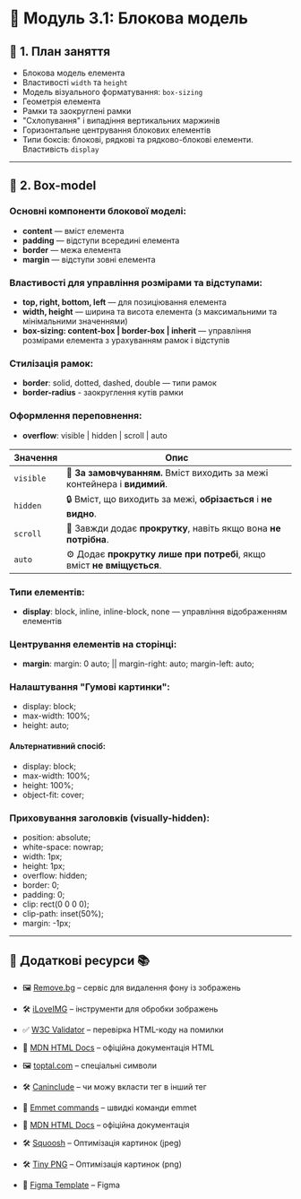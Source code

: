 # 📌 Модуль 3.1: Блокова модель

## 🔹 1. План заняття

- Блокова модель елемента
- Властивості `width` та `height`
- Модель візуального форматування: `box-sizing`
- Геометрія елемента
- Рамки та заокруглені рамки
- "Схлопування" і випадіння вертикальних маржинів
- Горизонтальне центрування блокових елементів
- Типи боксів: блокові, рядкові та рядково-блокові елементи. Властивість `display`

---

## 🔹 2. Box-model

### Основні компоненти блокової моделі:

- **content** — вміст елемента
- **padding** — відступи всередині елемента
- **border** — межа елемента
- **margin** — відступи зовні елемента

### Властивості для управління розмірами та відступами:

- **top, right, bottom, left** — для позиціювання елемента
- **width, height** — ширина та висота елемента (з максимальними та мінімальними значеннями)
- **box-sizing: content-box | border-box | inherit** — управління розмірами елемента з урахуванням рамок і відступів

### Стилізація рамок:
- **border**: solid, dotted, dashed, double — типи рамок
- **border-radius** - заокруглення кутів рамки

### Оформлення переповнення:
- **overflow**: visible | hidden | scroll | auto 

| Значення  | Опис                                                                 |
|-----------|----------------------------------------------------------------------|
| `visible` | 🔹 **За замовчуванням.** Вміст виходить за межі контейнера і **видимий**. |
| `hidden`  | 🔒 Вміст, що виходить за межі, **обрізається** і **не видно**.        |
| `scroll`  | 📜 Завжди додає **прокрутку**, навіть якщо вона **не потрібна**.     |
| `auto`    | ⚙️ Додає **прокрутку лише при потребі**, якщо вміст **не вміщується**. |

### Типи елементів:
- **display**: block, inline, inline-block, none — управління відображенням елементів

### Центрування елементів на сторінці:
- **margin**: margin: 0 auto; || margin-right: auto; margin-left: auto;

### Налаштування "Гумові картинки":
- display: block;
- max-width: 100%;
- height: auto;

#### Альтернативний спосіб:
- display: block;
- max-width: 100%;
- height: 100%;
- object-fit: cover;

### Приховування заголовків (visually-hidden):
- position: absolute;
- white-space: nowrap;
- width: 1px;
- height: 1px;
- overflow: hidden;
- border: 0;
- padding: 0;
- clip: rect(0 0 0 0);
- clip-path: inset(50%);
- margin: -1px;

---

## 🧷 Додаткові ресурси 📚

- 🖼 [Remove.bg](https://www.remove.bg/) – сервіс для видалення фону із зображень
- 🛠 [iLoveIMG](https://www.iloveimg.com/) – інструменти для обробки зображень
- ✅ [W3C Validator](https://validator.w3.org/) – перевірка HTML-коду на помилки
- 📖 [MDN HTML Docs](https://developer.mozilla.org/en-US/docs/Web/HTML) – офіційна документація HTML

- 🖼 [toptal.com](https://www.toptal.com/designers/htmlarrows/symbols/) – спеціальні символи
- 🛠 [Caninclude](https://caninclude.glitch.me/) – чи можу вкласти тег в інший тег
- 📖 [Emmet commands](https://docs.emmet.io/cheat-sheet/) – швидкі команди emmet
- 📖 [MDN HTML Docs](https://developer.mozilla.org/en-US/docs/Web/HTML) – офіційна документація

- 🛠 [Squoosh](https://squoosh.app/) – Оптимізація картинок (jpeg)
- 🛠 [Tiny PNG](https://tinypng.com/) – Оптимізація картинок (png)

- 📖
  [Figma Template](https://www.figma.com/design/LWMTodUscRGMcbTpxE3kgI/Simply-Chocolate?node-id=1-5060&t=FZ9D8VYSe7z6EkSG-0)
  – Figma
